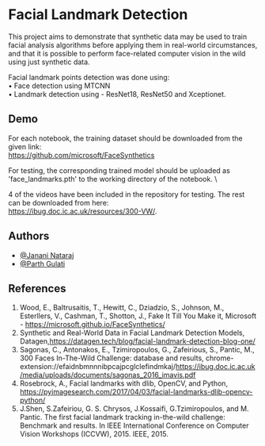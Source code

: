 
# Facial Landmark Detection

This project aims to demonstrate that synthetic data may be used to train facial analysis algorithms before applying them in real-world circumstances, and that it is possible to perform face-related computer vision in the wild using just synthetic data. 

Facial landmark points detection was done using: \
•	Face detection using MTCNN\
•	Landmark detection using - ResNet18, ResNet50 and Xceptionet.


## Demo

For each notebook, the training dataset should be downloaded from the given link: \
https://github.com/microsoft/FaceSynthetics

For testing, the corresponding trained model should be uploaded as 'face_landmarks.pth' to the working directory of the notebook. \

4 of the videos have been included in the repository for testing. The rest can be downloaded from here: \
https://ibug.doc.ic.ac.uk/resources/300-VW/.  


## Authors

- [@Janani Nataraj](jna102@sfu.ca)
- [@Parth Gulati](pga56@sfu.ca)


## References
1.	Wood, E., Baltrusaitis, T., Hewitt, C., Dziadzio, S., Johnson, M., Esterllers, V., Cashman, T., Shotton, J., Fake It Till You Make it, Microsoft - https://microsoft.github.io/FaceSynthetics/
2.	Synthetic and Real-World Data in Facial Landmark Detection Models, Datagen,https://datagen.tech/blog/facial-landmark-detection-blog-one/
3.	Sagonas, C., Antonakos, E., Tzimiropoulos, G., Zafeirious, S., Pantic, M., 300 Faces In-The-Wild Challenge: database and results, chrome-extension://efaidnbmnnnibpcajpcglclefindmkaj/https://ibug.doc.ic.ac.uk/media/uploads/documents/sagonas_2016_imavis.pdf
4.	Rosebrock, A.,  Facial landmarks with dlib, OpenCV, and Python, https://pyimagesearch.com/2017/04/03/facial-landmarks-dlib-opencv-python/
5.	J.Shen, S.Zafeiriou, G. S. Chrysos, J.Kossaifi, G.Tzimiropoulos, and M. Pantic. The first facial landmark tracking in-the-wild challenge: Benchmark and results. In IEEE International Conference on Computer Vision Workshops (ICCVW), 2015. IEEE, 2015.


